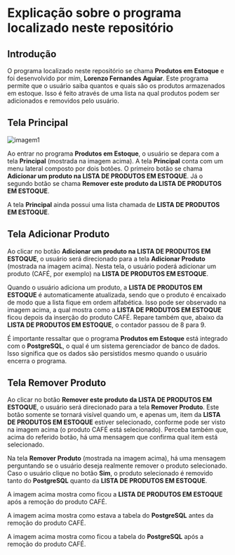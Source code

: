 # Explicação sobre o programa localizado neste repositório

## Introdução

O programa localizado neste repositório se chama **Produtos em Estoque** e foi desenvolvido por mim, **Lorenzo Fernandes Aguiar**. Este programa permite que o usuário saiba quantos e quais são os produtos armazenados em estoque. Isso é feito através de uma lista na qual produtos podem ser adicionados e removidos pelo usuário.

## Tela Principal

![imagem1](https://github.com/user-attachments/assets/da2e0993-cb08-4c6b-a2c6-23faec9f7c54)

Ao entrar no programa **Produtos em Estoque**, o usuário se depara com a tela **Principal** (mostrada na imagem acima). A tela **Principal** conta com um menu lateral composto por dois botões. O primeiro botão se chama **Adicionar um produto na LISTA DE PRODUTOS EM ESTOQUE**. Já o segundo botão se chama **Remover este produto da LISTA DE PRODUTOS EM ESTOQUE**.

A tela **Principal** ainda possui uma lista chamada de **LISTA DE PRODUTOS EM ESTOQUE**.

## Tela Adicionar Produto

Ao clicar no botão **Adicionar um produto na LISTA DE PRODUTOS EM ESTOQUE**, o usuário será direcionado para a tela **Adicionar Produto** (mostrada na imagem acima). Nesta tela, o usuário poderá adicionar um produto (CAFÉ, por exemplo) na **LISTA DE PRODUTOS EM ESTOQUE**.

Quando o usuário adiciona um produto, a **LISTA DE PRODUTOS EM ESTOQUE** é automaticamente atualizada, sendo que o produto é encaixado de modo que a lista fique em ordem alfabética. Isso pode ser observado na imagem acima, a qual mostra como a **LISTA DE PRODUTOS EM ESTOQUE** ficou depois da inserção do produto CAFÉ. Repare também que, abaixo da **LISTA DE PRODUTOS EM ESTOQUE**, o contador passou de 8 para 9.

É importante ressaltar que o programa **Produtos em Estoque** está integrado com o **PostgreSQL**, o qual é um sistema gerenciador de banco de dados. Isso significa que os dados são persistidos mesmo quando o usuário encerra o programa.

## Tela Remover Produto

Ao clicar no botão **Remover este produto da LISTA DE PRODUTOS EM ESTOQUE**, o usuário será direcionado para a tela **Remover Produto**. Este botão somente se tornará visível quando um, e apenas um, item da **LISTA DE PRODUTOS EM ESTOQUE** estiver selecionado, conforme pode ser visto na imagem acima (o produto CAFÉ está selecionado). Perceba também que, acima do referido botão, há uma mensagem que confirma qual item está selecionado.

Na tela **Remover Produto** (mostrada na imagem acima), há uma mensagem perguntando se o usuário deseja realmente remover o produto selecionado. Caso o usuário clique no botão **Sim**, o produto selecionado é removido tanto do **PostgreSQL** quanto da **LISTA DE PRODUTOS EM ESTOQUE**.

A imagem acima mostra como ficou a **LISTA DE PRODUTOS EM ESTOQUE** após a remoção do produto CAFÉ.

A imagem acima mostra como estava a tabela do **PostgreSQL** antes da remoção do produto CAFÉ.

A imagem acima mostra como ficou a tabela do **PostgreSQL** após a remoção do produto CAFÉ.
